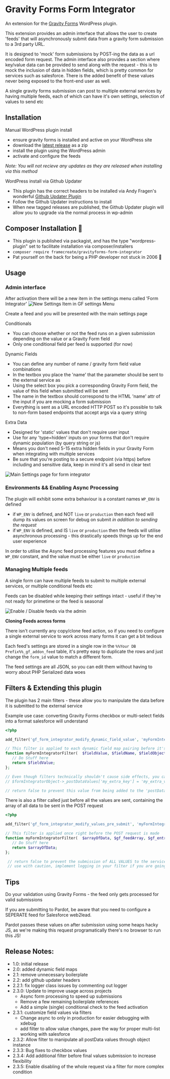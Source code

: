 # Gravity Forms Form Integrator

An extension for the [Gravity Forms](http://www.gravityforms.com/) WordPress plugin.

This extension provides an admin interface that allows the user to create 'feeds' that will asynchronously submit data from a gravity form submission to a 3rd party URL.

It is designed to 'mock' form submissions by POST-ing the data as a url encoded form request. The admin interface also provides a section where key/value data can be provided to send along with the request - this is to mock the inclusion of data in hidden fields, which is pretty common for services such as salesforce. There is the added benefit of these values never being exposed to the front-end user as well.

A single gravity forms submission can post to multiple external services by having multiple feeds, each of which can have it's own settings, selection of values to send etc

## Installation

Manual WordPress plugin install
- ensure gravity forms is installed and active on your WordPress site
- download the [latest release](https://github.com/framedigital/gravityforms-form-integrator/releases) as a zip
- install the plugin using the WordPress admin
- activate and configure the feeds

*Note: You will not recieve any updates as they are released when installing via this method*

WordPress install via Github Updater
- This plugin has the correct headers to be installed via Andy Fragen's wonderful [Github Updater Plugin](https://github.com/afragen/github-updater)
- Follow the Github Updater instructions to install
- When new tagged releases are published, the Github Updater plugin will allow you to upgrade via the normal process in wp-admin

## Composer Installation :tada:
 - This plugin is published via packagist, and has the type "wordpress-plugin" set to facilitate installation via composer/installers
 - `composer require framecreate/gravityforms-form-integrator`
 - Pat yourself on the back for being a PHP developer not stuck in 2006 :nail_care:
 
 ## Usage
 
 ### Admin interface
 
 After activation there will be a new item in the settings menu called 'Form Integrator'
 ![New Settings Item in GF settings Menu](https://cdn-img-one.frame.hosting/form-plugin-docs/form-integrator-form-settings-1.jpg?w=1200)

 Create a feed and you will be presented with the main settings page
 
 Conditionals
 * You can choose whether or not the feed runs on a given submission depending on the value or a Gravity Form field
 * Only one conditional field per feed is supported (for now)
 
 Dynamic Fields
 * You can define any number of name / gravity form field value combinations
 * In the textbox you place the 'name' that the parameter should be sent to the external service as
 * Using the select box you pick a corresponding Gravity Form field, the value of this field when submitted will be sent
 * The name in the textbox should correspond to the HTML 'name' attr of the input if you are mocking a form submission
 * Everything is sent as a URL encoded HTTP POST so it's possible to talk to non-form based endpoints that accept args via a query string
 
 Extra Data
 * Designed for 'static' values that don't require user input
 * Use for any 'type=hidden' inputs on your forms that don't require dynamic population (by query string or js)
 * Means you don't need 5-15 extra hidden fields in your Gravity Form when integrating with multiple services
 * Be sure that you're posting to a secure endpoint (via https) before including and sensitive data, keep in mind it's all send in clear text
 
 ![Main Settings page for form integrator](https://cdn-img-one.frame.hosting/form-plugin-docs/form-integrator-form-settings-2.jpg?w=1200)
 
 ### Environments && Enabling Async Processing
 
 The plugin will exhibit some extra behaviour is a constant names `WP_ENV` is defined
 - if `WP_ENV` is defined, and NOT `live` or `production` then each feed will dump its values on screen for debug on submit *in addition to sending the request*
 - if `WP_ENV` is defined, and IS `live` or `production` then the feeds will utilise asynchronous processing - this drastically speeds things up for the end user experience
 
 In order to utilise the Async feed processing features you must define a `WP_ENV` constant, and the value must be either `live` or `production`
 
 ### Managing Multiple feeds
 
 A single form can have multiple feeds to submit to multiple external services, or multiple conditional feeds etc
 
 Feeds can be disabled while keeping their settings intact - useful if they're not ready for primetime or the feed is seasonal
 
  ![Enable / Disable feeds via the admin](https://cdn-img-one.frame.hosting/form-plugin-docs/form-integrator-form-settings-3.jpg?w=1200)

**Cloning Feeds across forms**

There isn't currently any copy/clone feed action, so if you need to configure a single external service to work across many forms it can get a bit tedious

Each feed's settings are stored in a single row in the `%%Your DB Prefix%%_gf_addon_feed` table, it's pretty easy to duplicate the rows and just change the `form_id` value to match a different form.

The feed settings are all JSON, so you can edit them without having to worry about PHP Serialized data woes
 
## Filters & Extending this plugin

The plugin has 2 main filters - these allow you to manipulate the data before it is submitted to the external service

Example use case: converting Gravity Forms checkbox or multi-select fields into a format salesforce will understand

 ````php
 <?php
 
 add_filter('gf_form_integrator_modify_dynamic_field_value', 'myFormIntegratorFilter', 10, 7);
 
 // This filter is applied to each dynamic field map pairing before it's added to the array
 function myFormIntegratorFilter(  $fieldValue, $fieldName, $fieldObject, $formIntegratorObject, $gf_feedArray, $gf_entryArray, $gf_formArray ){
    // Do Stuff here
    return $fieldValue;
 };
 
 // Even though filters technically shouldn't cause side effects, you can add additional items to the array via 
 // $formIntegratorObject->_postDataValues['my_extra_key'] = 'my_extra_value'
 
 // return false to prevent this value from being added to the 'postDataValues' array
 ````
 
 There is also a filter called just before all the values are sent, containing the array of all data to be sent in the POST request
 
  ````php
  <?php
  
  add_filter('gf_form_integrator_modify_values_pre_submit', 'myFormIntegratorArrayFilter', 10, 4);
  
  // This filter is applied once right before the POST request is made
  function myFormIntegratorFilter(  $arrayOfData, $gf_feedArray, $gf_entryArray, $gf_formArray ){
     // Do Stuff here
     return $arrayOfData;
  };
  
   // return false to prevent the submission of ALL VALUES to the service (cancel the whole thing)
   // use with caution, implement logging in your filter if you are going to short circuit things (add a note or something)
  
  ````
 
## Tips
 
 Do your validation using Gravity Forms - the feed only gets processed for valid submissions
 
 If you are submitting to Pardot, be aware that you need to configure a SEPERATE feed for Salesforce web2lead. 
 
 Pardot passes these values on after submission using some heaps hacky JS, as we're making this request programatically there's no browser to run this JS!
  
## Release Notes:

* 1.0: initial release
* 2.0: added dynamic field maps
* 2.1: remove unnecessary boilerplate
* 2.2: add github updater headers
* 2.2.1: fix logger class issues by commenting out logger
* 2.3.0: Update to improve usage across projects
    - Async form processing to speed up submissions
    - Remove a few remaining boilerplate references
    - Add a simple (single) conditional check to the feed activation
* 2.3.1: customize field values via filters
 	- Change async to only in production for easier debugging with xdebug
 	- add filter to allow value changes, pave the way for proper multi-list working with salesforce
* 2.3.2: Allow filter to manipulate all postData values through object instance
* 2.3.3: Bug fixes to checkbox values
* 2.3.4: Add additional filter before final values submission to increase flexibility
* 2.3.5: Enable disabling of the whole request via a filter for more complex condition


